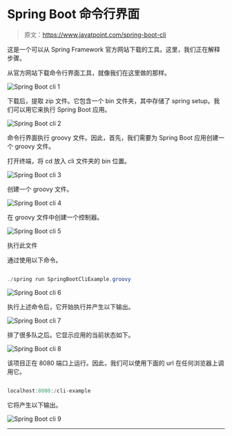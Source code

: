 # Spring Boot 命令行界面

> 原文：<https://www.javatpoint.com/spring-boot-cli>

这是一个可以从 Spring Framework 官方网站下载的工具。这里，我们正在解释步骤。

从官方网站下载命令行界面工具，就像我们在这里做的那样。

![Spring Boot cli 1](../img/517658cf0b62bbb7aa4baa2d9f7dd368.png)

下载后，提取 zip 文件。它包含一个 bin 文件夹，其中存储了 spring setup。我们可以用它来执行 Spring Boot 应用。

![Spring Boot cli 2](../img/547c1c5c1b928f1aefd1b42bb633a9a0.png)

命令行界面执行 groovy 文件。因此，首先，我们需要为 Spring Boot 应用创建一个 groovy 文件。

打开终端，将 cd 放入 cli 文件夹的 bin 位置。

![Spring Boot cli 3](../img/f5bb807f67e2f9be83eccb420e7eb39c.png)

创建一个 groovy 文件。

![Spring Boot cli 4](../img/5c2b31ab9c0fc1cf5c82ab9cda6af849.png)

在 groovy 文件中创建一个控制器。

![Spring Boot cli 5](../img/8c5d95942c5c640c9b74da783ca4810c.png)

执行此文件

通过使用以下命令。

```java

./spring run SpringBootCliExample.groovy

```

![Spring Boot cli 6](../img/6709af8a963cf9b474341e27c28aa1c6.png)

执行上述命令后，它开始执行并产生以下输出。

![Spring Boot cli 7](../img/6df45b64dcb30d5ba2cf65059b6ed319.png)

排了很多队之后。它显示应用的当前状态如下。

![Spring Boot cli 8](../img/e36d0098e4033643ce257c0e1c7fffbb.png)

该项目正在 8080 端口上运行。因此，我们可以使用下面的 url 在任何浏览器上调用它。

```java

localhost:8080:/cli-example

```

它将产生以下输出。

![Spring Boot cli 9](../img/64dce1eff901334e85ac342fd4713863.png)

* * *
